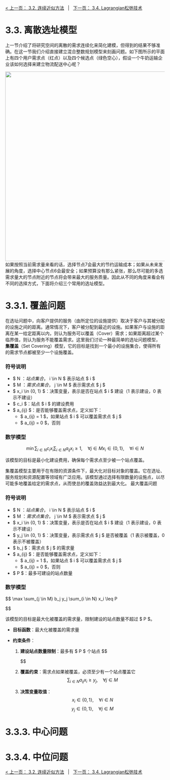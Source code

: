[< 上一页： 3.2. 连续近似方法](chapter3/3.2.continous_approx.md)  &nbsp; |  &nbsp;  [下一页： 3.4. Lagrangian松弛技术](chapter3/3.4.lagrangian_relax.md)

# 3.3. 离散选址模型
上一节介绍了将研究空间的离散的需求连续化来简化建模，但得到的结果不够准确。在这一节我们介绍直接建立混合整数规划模型来刻画问题。如下图所示的平面上有四个用户需求点（红点）以及四个候选点（绿色空心），假设一个牛奶运输企业该如何选择来建立物流配送中心呢？

<img src="../book/img/3.3.1.discrete_location.svg" width="600"><br>
如果按照当前需求量来看的话，选择节点7会最大的节约运输成本；如果从未来发展的角度，选择中心节点6会最安全；如果预算没有那么紧张，那么尽可能的多选需求量大的节点附近的节点将会带来最大的服务质量。因此从不同的角度来看会有不同的选择方式，下面将介绍三个常用的选址模型。
# 3.3.1. 覆盖问题
在选址问题中，向客户提供的服务（由所定位的设施提供）取决于客户与其被分配的设施之间的距离。通常情况下，客户被分配到最近的设施。如果客户与设施的距离在某一给定距离以内，则认为服务可以覆盖（Cover）需求；如果距离超过某个临界值，则认为服务不能覆盖需求。这里我们讨论一种最简单的选址问题模型， **集覆盖**（Set Covering）模型，它的目标是找到一个最小的设施集合，使得所有的需求节点都被至少一个设施覆盖。

### 符号说明
- $ N $：站点集合，$ i \in N $ 表示站点 $ i $
- $ M $：需求点集合，$ j \in M $ 表示需求点 $ j $
- $ x_i \in \{0, 1\} $：决策变量，表示是否在站点 $ i $ 建设（1 表示建设，0 表示不建设）
- $ c_i $：站点 $ i $ 的建设费用
- $ a_{ij} $：是否能够覆盖需求点，定义如下：
  - $ a_{ij} = 1 $，如果站点 $ i $ 可以覆盖需求点 $ j $
  - $ a_{ij} = 0 $，否则

### 数学模型
$$
\min \sum_{i \in N} c_i x_i
\sum_{i \in N} a_{ij} x_i \geq 1, \quad \forall j \in M \tag{1}
x_i \in \{0, 1\}, \quad \forall i \in N
$$

该模型的目标是最小化建设费用，确保每个需求点至少被一个站点覆盖。


集覆盖模型主要用于在有限的资源条件下，最大化对目标对象的覆盖。它在选址、服务规划和资源配置等领域有广泛应用。该模型通过选择有限数量的设施点，以尽可能多地覆盖给定的需求点，从而使总的覆盖效益达到最大化。
最大覆盖问题

### 符号说明
- $ N $：站点集合，$ i \in N $ 表示站点 $ i $
- $ M $：需求点集合，$ j \in M $ 表示需求点 $ j $
- $ x_i \in \{0, 1\} $：决策变量，表示是否在站点 $ i $ 建设（1 表示建设，0 表示不建设）
- $ y_j \in \{0, 1\} $：决策变量，表示需求点 $ j $ 是否被覆盖（1 表示被覆盖，0 表示不被覆盖）
- $ b_j $：需求点 $ j $ 的需求量
- $ a_{ij} $：是否能够覆盖需求点，定义如下：
  - $ a_{ij} = 1 $，如果站点 $ i $ 可以覆盖需求点 $ j $
  - $ a_{ij} = 0 $，否则
- $ P $：最多可建设的站点数量

### 数学模型
$$
\max \sum_{j \in M} b_j y_j
\sum_{i \in N} x_i \leq P

$$

该模型的目标是最大化被覆盖的需求量，限制建设的站点数量不超过 $ P $。

- **目标函数**：最大化被覆盖的需求量

  
- **约束条件**：
  1. **建设站点数量限制**：最多有 $ P $ 个站点
     $$

     $$
  
  2. **覆盖约束**：需求点如果被覆盖，必须至少有一个站点覆盖它
     $$
     \sum_{i \in N} a_{ij} x_i \geq y_j, \quad \forall j \in M
     $$
  
  3. **决策变量取值**：
     $$
     x_i \in \{0, 1\}, \quad \forall i \in N
     $$
     $$
     y_j \in \{0, 1\}, \quad \forall j \in M
     $$


# 3.3.3. 中心问题

# 3.3.4. 中位问题

[< 上一页： 3.2. 连续近似方法](chapter3/3.2.continous_approx.md)  &nbsp; |  &nbsp;  [下一页： 3.4. Lagrangian松弛技术](chapter3/3.4.lagrangian_relax.md)
